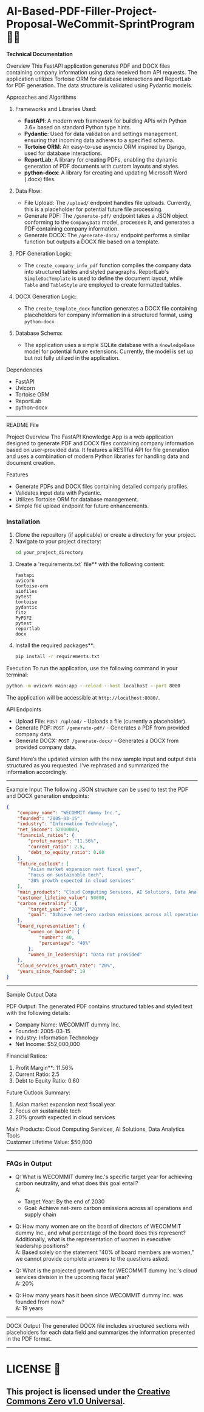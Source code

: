 # AI-Based-PDF-Filler-Project-Proposal-WeCommit-SprintProgram 🤖📝

**Technical Documentation**

Overview
This FastAPI application generates PDF and DOCX files containing company information using data received from API requests. The application utilizes Tortoise ORM for database interactions and ReportLab for PDF generation. The data structure is validated using Pydantic models.

Approaches and Algorithms

1. Frameworks and Libraries Used:
   - **FastAPI**: A modern web framework for building APIs with Python 3.6+ based on standard Python type hints.
   - **Pydantic**: Used for data validation and settings management, ensuring that incoming data adheres to a specified schema.
   - **Tortoise ORM**: An easy-to-use asyncio ORM inspired by Django, used for database interactions.
   - **ReportLab**: A library for creating PDFs, enabling the dynamic generation of PDF documents with custom layouts and styles.
   - **python-docx**: A library for creating and updating Microsoft Word (.docx) files.

2. Data Flow:
   - File Upload: The `/upload/` endpoint handles file uploads. Currently, this is a placeholder for potential future file processing.
   - Generate PDF: The `/generate-pdf/` endpoint takes a JSON object conforming to the `CompanyData` model, processes it, and generates a PDF containing company information.
   - Generate DOCX: The `/generate-docx/` endpoint performs a similar function but outputs a DOCX file based on a template.

3. PDF Generation Logic:
   - The `create_company_info_pdf` function compiles the company data into structured tables and styled paragraphs. ReportLab's `SimpleDocTemplate` is used to define the document layout, while `Table` and `TableStyle` are employed to create formatted tables.

4. DOCX Generation Logic:
   - The `create_template_docx` function generates a DOCX file containing placeholders for company information in a structured format, using `python-docx`.

5. Database Schema:
   - The application uses a simple SQLite database with a `KnowledgeBase` model for potential future extensions. Currently, the model is set up but not fully utilized in the application.

Dependencies
- FastAPI
- Uvicorn
- Tortoise ORM
- ReportLab
- python-docx

---

README File

Project Overview
The FastAPI Knowledge App is a web application designed to generate PDF and DOCX files containing company information based on user-provided data. It features a RESTful API for file generation and uses a combination of modern Python libraries for handling data and document creation.

Features
- Generate PDFs and DOCX files containing detailed company profiles.
- Validates input data with Pydantic.
- Utilizes Tortoise ORM for database management.
- Simple file upload endpoint for future enhancements.

### Installation
1. Clone the repository (if applicable) or create a directory for your project.
2. Navigate to your project directory:
   ```bash
   cd your_project_directory
   ```
3. Create a 'requirements.txt` file** with the following content:
   ```
   fastapi
   uvicorn
   tortoise-orm
   aiofiles
   pytest
   tortoise
   pydantic
   fitz
   PyPDF2
   pytest
   reportlab
   docx
   ```
4. Install the required packages**:
   ```bash
   pip install -r requirements.txt
   ```

Execution
To run the application, use the following command in your terminal:
```cmd
python -m uvicorn main:app --reload --host localhost --port 8080
```
The application will be accessible at `http://localhost:8080/`.

API Endpoints
- Upload File: `POST /upload/` - Uploads a file (currently a placeholder).
- Generate PDF: `POST /generate-pdf/` - Generates a PDF from provided company data.
- Generate DOCX: `POST /generate-docx/` - Generates a DOCX from provided company data.

Sure! Here’s the updated version with the new sample input and output data structured as you requested. I've rephrased and summarized the information accordingly.

---

Example Input
The following JSON structure can be used to test the PDF and DOCX generation endpoints:

```json
{
    "company_name": "WECOMMIT dummy Inc.",
    "founded": "2005-03-15",
    "industry": "Information Technology",
    "net_income": 52000000,
    "financial_ratios": {
        "profit_margin": "11.56%",
        "current_ratio": 2.5,
        "debt_to_equity_ratio": 0.60
    },
    "future_outlook": [
        "Asian market expansion next fiscal year",
        "Focus on sustainable tech",
        "20% growth expected in cloud services"
    ],
    "main_products": "Cloud Computing Services, AI Solutions, Data Analytics Tools",
    "customer_lifetime_value": 50000,
    "carbon_neutrality": {
        "target_year": "2030",
        "goal": "Achieve net-zero carbon emissions across all operations and supply chain"
    },
    "board_representation": {
        "women_on_board": {
            "number": 40,
            "percentage": "40%"
        },
        "women_in_leadership": "Data not provided"
    },
    "cloud_services_growth_rate": "20%",
    "years_since_founded": 19
}
```

---

Sample Output Data

PDF Output: The generated PDF contains structured tables and styled text with the following details:

- Company Name: WECOMMIT dummy Inc.
- Founded: 2005-03-15
- Industry: Information Technology
- Net Income: $52,000,000

Financial Ratios:
1. Profit Margin**: 11.56%
2. Current Ratio: 2.5
3. Debt to Equity Ratio: 0.60

Future Outlook Summary:
1. Asian market expansion next fiscal year
2. Focus on sustainable tech
3. 20% growth expected in cloud services

Main Products: Cloud Computing Services, AI Solutions, Data Analytics Tools  
Customer Lifetime Value: $50,000  

---

### FAQs in Output

- Q: What is WECOMMIT dummy Inc.'s specific target year for achieving carbon neutrality, and what does this goal entail?  
  A: 
  - Target Year: By the end of 2030  
  - Goal: Achieve net-zero carbon emissions across all operations and supply chain  

- Q: How many women are on the board of directors of WECOMMIT dummy Inc., and what percentage of the board does this represent? Additionally, what is the representation of women in executive leadership positions?  
  A: Based solely on the statement "40% of board members are women," we cannot provide complete answers to the questions asked.  

- Q: What is the projected growth rate for WECOMMIT dummy Inc.'s cloud services division in the upcoming fiscal year?  
  A: 20%  

- Q: How many years has it been since WECOMMIT dummy Inc. was founded from now?  
  A: 19 years  

---

DOCX Output
The generated DOCX file includes structured sections with placeholders for each data field and summarizes the information presented in the PDF format.

---

# LICENSE 🪪
This project is licensed under the [Creative Commons Zero v1.0 Universal](LICENSE).
---
